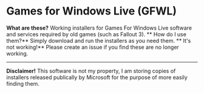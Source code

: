# Games for Windows Live (GFWL)
**What are these?** Working installers for Games For Windows Live software and services required by old games (such as Fallout 3).
** How do I use them?** Simply download and run the installers as you need them.
** It's not working!** Please create an issue if you find these are no longer working.

***
**Disclaimer!** This software is not my property, I am storing copies of installers released publically by Microsoft for the purpose of more easily finding them.
